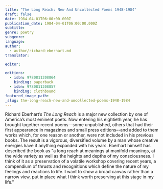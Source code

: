 ```yaml
---
title: "The Long Reach: New And Uncollected Poems 1948-1984"
draft: false
date: 1984-04-01T06:00:00.000Z
publication_date: 1984-04-01T06:00:00.000Z
subtitle:
genre: poetry
subgenre:
language:
author:
  - author/richard-eberhart.md
translator:

editor:

editions:
  - isbn: 9780811208864
    binding: paperback
  - isbn: 9780811208857
    binding: clothbound
featured_image_path:
_slug: the-long-reach-new-and-uncollected-poems-1948-1984
---
```


Richard Eberhart’s _The Long Reach_ is a major new collection by one of America’s most eminent poets. Now entering his eightieth year, he has brought together recent poems––some unpublished, others that had their first appearance in magazines and small press editions–-and added to them works which, for one reason or another, were not included in his previous books. The result is a vigorous, diversified volume by a man whose creative energies have if anything expanded with his years. Eberhart himself has described the book as "a long reach at meanings at manifold meanings, at the wide variety as well as the heights and depths of my consciousness. I think of it as a preservation of a volatile workshop covering recent years, a compendium of thrusts and recognitions which define the nature of my feelings and reactions to life. I want to show a broad canvas rather than a narrow view, put in place what I think worth preserving at this stage in my life."


